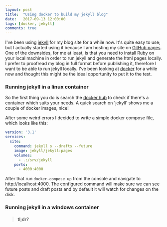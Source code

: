 ```yaml
---
layout: post
title:  "Using docker to build my jekyll blog"
date:   2017-09-13 12:00:00
tags: [docker, jekyll]
comments: true
---
```


I've been using [jekyll](https://jekyllrb.com/) for my blog site for a while now. It's quite easy to use; but I actually started using it because I am hosting my site on [GitHub pages](https://help.github.com/articles/using-jekyll-as-a-static-site-generator-with-github-pages/). One of the downsides, for me at least, is that you need to install Ruby on your local machine in order to run jekyll and generate the html pages locally. I prefer to proofread my blog in full format before publishing it, therefore I want to be able to run jekyll locally. I've been looking at [docker](https://www.docker.com/) for a while now and thought this might be the ideal opportunity to put it to the test.

### Running jekyll in a linux container
So the first thing you do is search the [docker hub](https://hub.docker.com) to check if there's a container which suits your needs. A quick search on 'jekyll' shows me a couple of docker images, nice!

After some weird errors I decided to write a simple docker compose file, which looks like this:
```yml
version: '3.1'
services:
  site:
    command: jekyll s --drafts --future
    image: jekyll/jekyll:pages
    volumes:
      - .:/srv/jekyll
    ports:
      - 4000:4000
```
After that run ``docker-compose up`` from the console and navigate to http://localhost:4000. The configured command will make sure we can see future posts and draft posts and by default it will watch for changes on the disk. 

### Running jekyll in a windows container

> #### tl;dr?
> 
